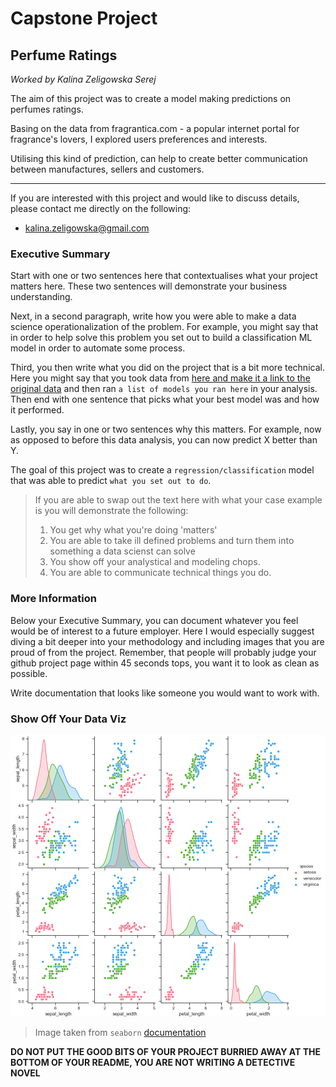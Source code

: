 # Capstone Project

## Perfume Ratings

*Worked by Kalina Zeligowska Serej*

The aim of this project was to create a model making predictions on perfumes ratings.

Basing on the data from fragrantica.com - a popular internet portal for fragrance's lovers, I explored users preferences and interests.

Utilising this kind of prediction, can help to create better communication between manufactures, sellers and customers. 

***

If you are interested with this project and would like to discuss details, please contact me directly on the following:
* [kalina.zeligowska@gmail.com]()


### Executive Summary

Start with one or two sentences here that contextualises what your project matters here.
These two sentences will demonstrate your business understanding. 

Next, in a second paragraph, write how you were able to make a data science operationalization of the problem.
For example, you might say that in order to help solve this problem you set out to build a classification ML model in order to automate some process. 

Third, you then write what you did on the project that is a bit more technical.
Here you might say that you took data from [here and make it a link to the original data]() and then ran `a list of models you ran here` in your analysis.
Then end with one sentence that picks what your best model was and how it performed.

Lastly, you say in one or two sentences why this matters. 
For example, now as opposed to before this data analysis, you can now predict X better than Y. 

The goal of this project was to create a `regression/classification` model that was able to predict `what you set out to do`.

> If you are able to swap out the text here with what your case example is you will demonstrate the following:
> 1. You get why what you're doing 'matters'
> 2. You are able to take ill defined problems and turn them into something a data scienst can solve
> 3. You show off your analystical and modeling chops.
> 4. You are able to communicate technical things you do.

### More Information

Below your Executive Summary, you can document whatever you feel would be of interest to a future employer.
Here I would especially suggest diving a bit deeper into your methodology and including images that you are proud of from the project. 
Remember, that people will probably judge your github project page within 45 seconds tops, you want it to look as clean as possible. 

Write documentation that looks like someone you would want to work with.

### Show Off Your Data Viz

![Everyone Likes a Pairplot](figures/seaborn-pairplot-3.png)

> Image taken from `seaborn` [documentation](https://seaborn.pydata.org/generated/seaborn.pairplot.html)

**DO NOT PUT THE GOOD BITS OF YOUR PROJECT BURRIED AWAY AT THE BOTTOM OF YOUR README, YOU ARE NOT WRITING A DETECTIVE NOVEL**


